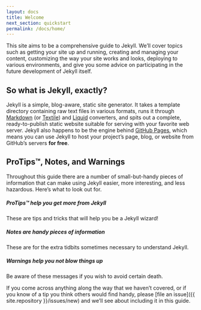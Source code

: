 ```yaml
---
layout: docs
title: Welcome
next_section: quickstart
permalink: /docs/home/
---
```


This site aims to be a comprehensive guide to Jekyll. We’ll cover topics such
as getting your site up and running, creating and managing your content,
customizing the way your site works and looks, deploying to various
environments, and give you some advice on participating in the future
development of Jekyll itself.

## So what is Jekyll, exactly?

Jekyll is a simple, blog-aware, static site generator. It takes a template
directory containing raw text files in various formats, runs it through
[Markdown](http://daringfireball.net/projects/markdown/) (or
[Textile](http://textile.sitemonks.com/)) and
[Liquid](http://wiki.shopify.com/Liquid)
converters, and spits out a complete, ready-to-publish static website suitable
for serving with your favorite web server. Jekyll also happens to be the engine
behind [GitHub Pages](http://pages.github.com), which means you can use Jekyll
to host your project’s page, blog, or website from GitHub’s servers **for
free**.

## ProTips™, Notes, and Warnings

Throughout this guide there are a number of small-but-handy pieces of
information that can make using Jekyll easier, more interesting, and less
hazardous. Here’s what to look out for.

<div class="note">
  <h5>ProTips™ help you get more from Jekyll</h5>
  <p>These are tips and tricks that will help you be a Jekyll wizard!</p>
</div>

<div class="note info">
  <h5>Notes are handy pieces of information</h5>
  <p>These are for the extra tidbits sometimes necessary to understand
     Jekyll.</p>
</div>

<div class="note warning">
  <h5>Warnings help you not blow things up</h5>
  <p>Be aware of these messages if you wish to avoid certain death.</p>
</div>

If you come across anything along the way that we haven’t covered, or if you
know of a tip you think others would find handy, please [file an
issue]({{ site.repository }}/issues/new) and we’ll see about
including it in this guide.
